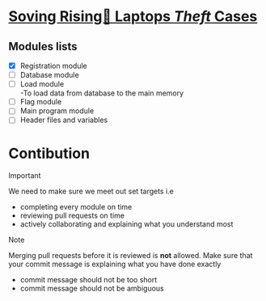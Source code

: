# <ins>Soving Rising🚀 Laptops ***Theft*** Cases</ins></br>
## Modules lists</br>
- [X] Registration module</br>
- [ ] Database module</br>
- [ ] Load module</br>
     -To load data from database to the main memory</br>
- [ ] Flag module</br>
- [ ] Main program module</br>
- [ ] Header files and variables</br>
# Contibution</br>
> [!IMPORTANT]
> We need to make sure we meet out set targets i.e</br>
>   - completing every module on time
>   - reviewing pull requests on time
>   - actively collaborating and explaining what you understand most</br>

> [!NOTE]
> Merging pull requests before it is reviewed is **not** allowed. 
> Make sure that your commit message is explaining what you have done exactly</br>
>   - commit message should not be too short
>   - commit message should not be ambiguous 
